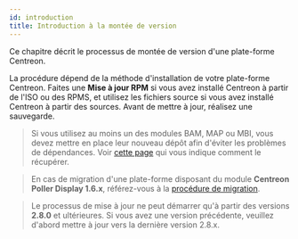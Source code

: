 ```yaml
---
id: introduction
title: Introduction à la montée de version
---
```


Ce chapitre décrit le processus de montée de version d'une plate-forme Centreon.

La procédure dépend de la méthode d'installation de votre plate-forme Centreon.
Faites une **Mise à jour RPM** si vous avez installé Centreon à partir de
l'ISO ou des RPMS, et utilisez les fichiers source si vous avez installé Centreon à partir des sources. Avant de mettre
à jour, réalisez une sauvegarde.

> Si vous utilisez au moins un des modules BAM, MAP ou MBI, vous devez mettre 
> en place leur nouveau dépôt afin d'éviter les problèmes de dépendances.
> Voir [cette page](../reporting/upgrade#monter-de-version-du-paquet)
> qui vous indique comment le récupérer.

> En cas de migration d'une plate-forme disposant du module **Centreon Poller
> Display 1.6.x**, référez-vous à la
> [procédure de migration](../migrate/poller-display-to-remote-server).

> Le processus de mise à jour ne peut démarrer qu'à partir des versions **2.8.0**
> et ultérieures. Si vous avez une version précédente, veuillez d'abord mettre à
> jour vers la dernière version 2.8.x.
